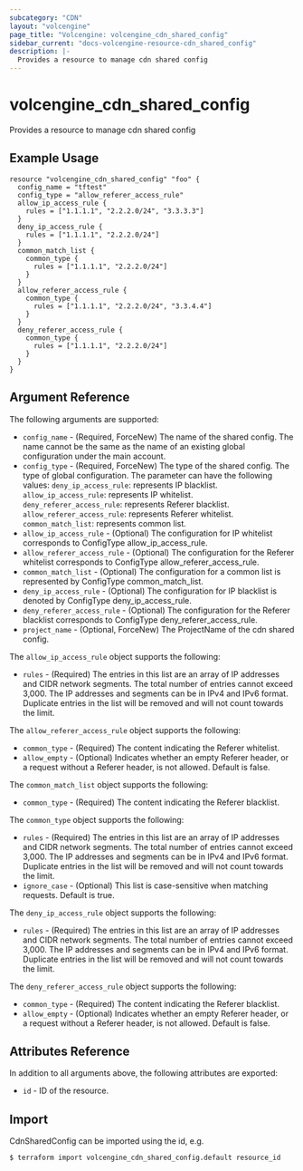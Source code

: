 ```yaml
---
subcategory: "CDN"
layout: "volcengine"
page_title: "Volcengine: volcengine_cdn_shared_config"
sidebar_current: "docs-volcengine-resource-cdn_shared_config"
description: |-
  Provides a resource to manage cdn shared config
---
```

# volcengine_cdn_shared_config
Provides a resource to manage cdn shared config
## Example Usage
```hcl
resource "volcengine_cdn_shared_config" "foo" {
  config_name = "tftest"
  config_type = "allow_referer_access_rule"
  allow_ip_access_rule {
    rules = ["1.1.1.1", "2.2.2.0/24", "3.3.3.3"]
  }
  deny_ip_access_rule {
    rules = ["1.1.1.1", "2.2.2.0/24"]
  }
  common_match_list {
    common_type {
      rules = ["1.1.1.1", "2.2.2.0/24"]
    }
  }
  allow_referer_access_rule {
    common_type {
      rules = ["1.1.1.1", "2.2.2.0/24", "3.3.4.4"]
    }
  }
  deny_referer_access_rule {
    common_type {
      rules = ["1.1.1.1", "2.2.2.0/24"]
    }
  }
}
```
## Argument Reference
The following arguments are supported:
* `config_name` - (Required, ForceNew) The name of the shared config. The name cannot be the same as the name of an existing global configuration under the main account.
* `config_type` - (Required, ForceNew) The type of the shared config. The type of global configuration. The parameter can have the following values: `deny_ip_access_rule`: represents IP blacklist. `allow_ip_access_rule`: represents IP whitelist. `deny_referer_access_rule`: represents Referer blacklist. `allow_referer_access_rule`: represents Referer whitelist. `common_match_list`: represents common list.
* `allow_ip_access_rule` - (Optional) The configuration for IP whitelist corresponds to ConfigType allow_ip_access_rule.
* `allow_referer_access_rule` - (Optional) The configuration for the Referer whitelist corresponds to ConfigType allow_referer_access_rule.
* `common_match_list` - (Optional) The configuration for a common list is represented by ConfigType common_match_list.
* `deny_ip_access_rule` - (Optional) The configuration for IP blacklist is denoted by ConfigType deny_ip_access_rule.
* `deny_referer_access_rule` - (Optional) The configuration for the Referer blacklist corresponds to ConfigType deny_referer_access_rule.
* `project_name` - (Optional, ForceNew) The ProjectName of the cdn shared config.

The `allow_ip_access_rule` object supports the following:

* `rules` - (Required) The entries in this list are an array of IP addresses and CIDR network segments. The total number of entries cannot exceed 3,000. The IP addresses and segments can be in IPv4 and IPv6 format. Duplicate entries in the list will be removed and will not count towards the limit.

The `allow_referer_access_rule` object supports the following:

* `common_type` - (Required) The content indicating the Referer whitelist.
* `allow_empty` - (Optional) Indicates whether an empty Referer header, or a request without a Referer header, is not allowed. Default is false.

The `common_match_list` object supports the following:

* `common_type` - (Required) The content indicating the Referer blacklist.

The `common_type` object supports the following:

* `rules` - (Required) The entries in this list are an array of IP addresses and CIDR network segments. The total number of entries cannot exceed 3,000. The IP addresses and segments can be in IPv4 and IPv6 format. Duplicate entries in the list will be removed and will not count towards the limit.
* `ignore_case` - (Optional) This list is case-sensitive when matching requests. Default is true.

The `deny_ip_access_rule` object supports the following:

* `rules` - (Required) The entries in this list are an array of IP addresses and CIDR network segments. The total number of entries cannot exceed 3,000. The IP addresses and segments can be in IPv4 and IPv6 format. Duplicate entries in the list will be removed and will not count towards the limit.

The `deny_referer_access_rule` object supports the following:

* `common_type` - (Required) The content indicating the Referer blacklist.
* `allow_empty` - (Optional) Indicates whether an empty Referer header, or a request without a Referer header, is not allowed. Default is false.

## Attributes Reference
In addition to all arguments above, the following attributes are exported:
* `id` - ID of the resource.



## Import
CdnSharedConfig can be imported using the id, e.g.
```
$ terraform import volcengine_cdn_shared_config.default resource_id
```


